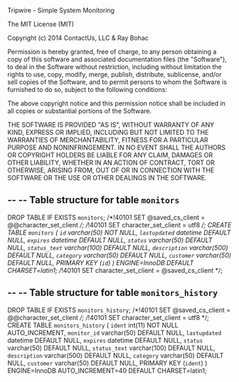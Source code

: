 Tripwire - Simple System Monitoring


The MIT License (MIT)

Copyright (c) 2014 ContactUs, LLC & Ray Bohac

Permission is hereby granted, free of charge, to any person obtaining a copy
of this software and associated documentation files (the "Software"), to deal
in the Software without restriction, including without limitation the rights
to use, copy, modify, merge, publish, distribute, sublicense, and/or sell
copies of the Software, and to permit persons to whom the Software is
furnished to do so, subject to the following conditions:

The above copyright notice and this permission notice shall be included in all
copies or substantial portions of the Software.

THE SOFTWARE IS PROVIDED "AS IS", WITHOUT WARRANTY OF ANY KIND, EXPRESS OR
IMPLIED, INCLUDING BUT NOT LIMITED TO THE WARRANTIES OF MERCHANTABILITY,
FITNESS FOR A PARTICULAR PURPOSE AND NONINFRINGEMENT. IN NO EVENT SHALL THE
AUTHORS OR COPYRIGHT HOLDERS BE LIABLE FOR ANY CLAIM, DAMAGES OR OTHER
LIABILITY, WHETHER IN AN ACTION OF CONTRACT, TORT OR OTHERWISE, ARISING FROM,
OUT OF OR IN CONNECTION WITH THE SOFTWARE OR THE USE OR OTHER DEALINGS IN THE
SOFTWARE.




--
-- Table structure for table `monitors`
--

DROP TABLE IF EXISTS `monitors`;
/*!40101 SET @saved_cs_client     = @@character_set_client */;
/*!40101 SET character_set_client = utf8 */;
CREATE TABLE `monitors` (
  `id` varchar(50) NOT NULL,
  `lastupdated` datetime DEFAULT NULL,
  `expires` datetime DEFAULT NULL,
  `status` varchar(50) DEFAULT NULL,
  `status_text` varchar(100) DEFAULT NULL,
  `description` varchar(500) DEFAULT NULL,
  `category` varchar(50) DEFAULT NULL,
  `customer` varchar(50) DEFAULT NULL,
  PRIMARY KEY (`id`)
) ENGINE=InnoDB DEFAULT CHARSET=latin1;
/*!40101 SET character_set_client = @saved_cs_client */;

--
-- Table structure for table `monitors_history`
--

DROP TABLE IF EXISTS `monitors_history`;
/*!40101 SET @saved_cs_client     = @@character_set_client */;
/*!40101 SET character_set_client = utf8 */;
CREATE TABLE `monitors_history` (
  `ident` int(11) NOT NULL AUTO_INCREMENT,
  `monitor_id` varchar(50) DEFAULT NULL,
  `lastupdated` datetime DEFAULT NULL,
  `expires` datetime DEFAULT NULL,
  `status` varchar(50) DEFAULT NULL,
  `status_text` varchar(100) DEFAULT NULL,
  `description` varchar(500) DEFAULT NULL,
  `category` varchar(50) DEFAULT NULL,
  `customer` varchar(50) DEFAULT NULL,
  PRIMARY KEY (`ident`)
) ENGINE=InnoDB AUTO_INCREMENT=40 DEFAULT CHARSET=latin1;
